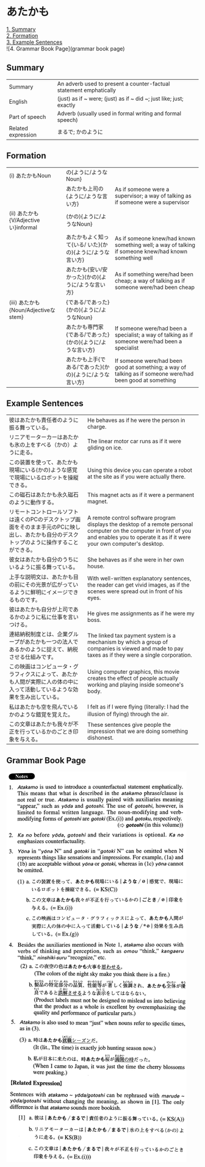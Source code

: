 # あたかも

[1. Summary](#summary)<br>
[2. Formation](#formation)<br>
[3. Example Sentences](#example-sentences)<br>
![4. Grammar Book Page](grammar book page)<br>


## Summary

<table><tr>   <td>Summary</td>   <td>An adverb used to present a counter-factual statement emphatically</td></tr><tr>   <td>English</td>   <td>(just) as if ~ were; (just) as if ~ did ~; just like; just; exactly</td></tr><tr>   <td>Part of speech</td>   <td>Adverb (usually used in formal writing and formal speech)</td></tr><tr>   <td>Related expression</td>   <td>まるで; かのように</td></tr></table>

## Formation

<table class="table"><tbody><tr class="tr head"><td class="td"><span class="numbers">(i)</span> <span class="concept">あたかも</span><span class="bold">Noun</span></td><td class="td"><span>の{ように/ようなNoun}</span><span class="concept"></span></td><td class="td"></td></tr><tr class="tr"><td class="td"></td><td class="td"><span class="concept">あたかも</span><span>上司の{ように/ような言い方}</span></td><td class="td"><span>As if someone were a supervisor; a way of talking as if someone were a supervisor</span></td></tr><tr class="tr head"><td class="td"><span class="numbers">(ii)</span> <span class="concept">あたかも</span><span class="bold">{V/Adjectiveい}informal</span></td><td class="td"><span class="concept"></span><span>(かの){ように/ようなNoun}</span></td><td class="td"></td></tr><tr class="tr"><td class="td"></td><td class="td"><span class="concept">あたかも</span><span>よく知って{いる/ いた}(かの){ように/ような言い方}</span></td><td class="td"><span>As if someone knew/had known something well; a way of talking if someone knew/had known something well</span></td></tr><tr class="tr"><td class="td"></td><td class="td"><span class="concept">あたかも</span><span>{安い/安かった}(かの){ように/ような言い方}</span></td><td class="td"><span>As if something were/had been cheap; a way of talking as if someone were/had been cheap</span></td></tr><tr class="tr head"><td class="td"><span class="numbers">(iii)</span> <span class="concept">あたかも</span><span class="bold">{Noun/Adjectiveな stem}</span></td><td class="td"><span>{である/であった}(かの){ように/ようなNoun}</span><span class="concept"></span></td><td class="td"></td></tr><tr class="tr"><td class="td"></td><td class="td"><span class="concept">あたかも</span><span>専門家{である/であった}(かの){ように/ような言い方}</span></td><td class="td"><span>If someone were/had been a specialist; a way of talking as if someone were/had been a specialist</span></td></tr><tr class="tr"><td class="td"></td><td class="td"><span class="concept">あたかも</span><span>上手{である/であった}(かの){ように/ような言い方}</span></td><td class="td"><span>If someone were/had been good at something; a way of talking as if someone were/had been good at something</span></td></tr></tbody></table>

## Example Sentences

<table><tr>   <td>彼はあたかも責任者のように振る舞っている。</td>   <td>He behaves as if he were the person in charge.</td></tr><tr>   <td>リニアモーターカーはあたかも氷の上をすべる（かの）ように走る。</td>   <td>The linear motor car runs as if it were gliding on ice.</td></tr><tr>   <td>この装置を使って、あたかも現場にいる(かの)ような感覚で現場にいるロボットを操縦できる。</td>   <td>Using this device you can operate a robot at the site as if you were actually there.</td></tr><tr>   <td>この磁石はあたかも永久磁石のように動作する。</td>   <td>This magnet acts as if it were a permanent magnet.</td></tr><tr>   <td>リモートコントロールソフトは遠くのPCのデスクトップ画面をそのまま手元のPCに映し出し、あたかも自分のデスクトップのように操作することができる。</td>   <td>A remote control software program displays the desktop of a remote personal computer on the computer in front of you and enables you to operate it as if it were your own computer's desktop.</td></tr><tr>   <td>彼女はあたかも自分のうちにいるように振る舞っている。</td>   <td>She behaves as if she were in her own house.</td></tr><tr>   <td>上手な説明文は、あたかも目の前にその光景が広がっているように鮮明にイメージできるものです。</td>   <td>With well-written explanatory sentences, the reader can get vivid images, as if the scenes were spread out in front of his eyes.</td></tr><tr>   <td>彼はあたかも自分が上司であるかのように私に仕事を言いつける。</td>   <td>He gives me assignments as if he were my boss.</td></tr><tr>   <td>連結納税制度とは、企業グループがあたかも一つの法人であるかのように捉えて、納税させる仕組みです。</td>   <td>The linked tax payment system is a mechanism by which a group of companies is viewed and made to pay taxes as if they were a single corporation.</td></tr><tr>   <td>この映画はコンピュータ・グラフィクスによって、あたかも人間が実際に人の体の中に入って活動しているような効果を生み出している。</td>   <td>Using computer graphics, this movie creates the effect of people actually working and playing inside someone's body.</td></tr><tr>   <td>私はあたかも空を飛んでいるかのような錯覚を覚えた。</td>   <td>I felt as if I were ﬂying (literally: I had the illusion of ﬂying) through the air.</td></tr><tr>   <td>この文章はあたかも我々が不正を行っているかのごとき印象を与える。</td>   <td>These sentences give people the impression that we are doing something dishonest.</td></tr></table>

## Grammar Book Page

![](../img/Advancedあたかも.png)

